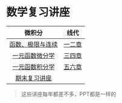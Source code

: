 # 数学复习讲座

|                            微积分                            |                             线代                             |
| :----------------------------------------------------------: | :----------------------------------------------------------: |
| [函数、极限与连续](https://uestc.feishu.cn/minutes/obcnj6kmq1e154k88a8q6g27) | [一二章](https://uestc.feishu.cn/minutes/obcnku1533bk17fu188q3169?share_token=3eb628c0-08df-42b1-a415-39dd68e2e24b) |
|           [一元函数微分学](https://b23.tv/ns3c9zh)           | [三四章](https://uestc.feishu.cn/minutes/obcn3of4j2m3pn18l1sxz7o2?from=from_copylink) |
| [一元函数积分学](https://uestc.feishu.cn/minutes/obcngo911n62y9838o134h2f) | [五六章](https://uestc.feishu.cn/minutes/obcnmu8e31rmqm7x66662i5x?from=from_copylink) |
| [期末复习讲座](https://uestc.feishu.cn/minutes/obcnl7hbhbpca9rk2f5637gy) |                                                              |

> 这些讲座每年都差不多，PPT都是一样的
